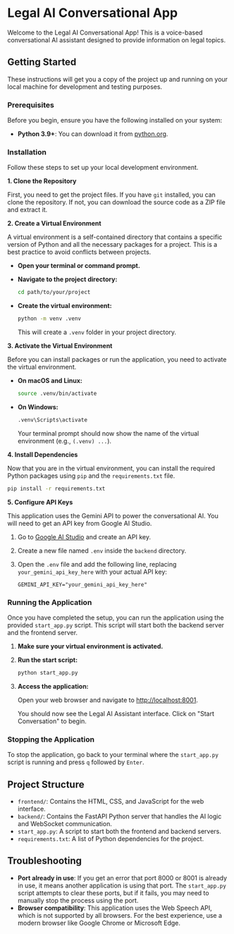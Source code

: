 # Legal AI Conversational App

Welcome to the Legal AI Conversational App! This is a voice-based conversational AI assistant designed to provide information on legal topics. 

## Getting Started

These instructions will get you a copy of the project up and running on your local machine for development and testing purposes.

### Prerequisites

Before you begin, ensure you have the following installed on your system:

*   **Python 3.9+**: You can download it from [python.org](https://www.python.org/downloads/).

### Installation

Follow these steps to set up your local development environment.

**1. Clone the Repository**

First, you need to get the project files. If you have `git` installed, you can clone the repository. If not, you can download the source code as a ZIP file and extract it.

**2. Create a Virtual Environment**

A virtual environment is a self-contained directory that contains a specific version of Python and all the necessary packages for a project. This is a best practice to avoid conflicts between projects.

*   **Open your terminal or command prompt.**
*   **Navigate to the project directory:**

    ```bash
    cd path/to/your/project
    ```

*   **Create the virtual environment:**

    ```bash
    python -m venv .venv
    ```

    This will create a `.venv` folder in your project directory.

**3. Activate the Virtual Environment**

Before you can install packages or run the application, you need to activate the virtual environment.

*   **On macOS and Linux:**

    ```bash
    source .venv/bin/activate
    ```

*   **On Windows:**

    ```bash
    .venv\Scripts\activate
    ```

    Your terminal prompt should now show the name of the virtual environment (e.g., `(.venv) ...`).

**4. Install Dependencies**

Now that you are in the virtual environment, you can install the required Python packages using `pip` and the `requirements.txt` file.

```bash
pip install -r requirements.txt
```

**5. Configure API Keys**

This application uses the Gemini API to power the conversational AI. You will need to get an API key from Google AI Studio.

1.  Go to [Google AI Studio](https://aistudio.google.com/) and create an API key.
2.  Create a new file named `.env` inside the `backend` directory.
3.  Open the `.env` file and add the following line, replacing `your_gemini_api_key_here` with your actual API key:

    ```
    GEMINI_API_KEY="your_gemini_api_key_here"
    ```

### Running the Application

Once you have completed the setup, you can run the application using the provided `start_app.py` script. This script will start both the backend server and the frontend server.

1.  **Make sure your virtual environment is activated.**
2.  **Run the start script:**

    ```bash
    python start_app.py
    ```

3.  **Access the application:**

    Open your web browser and navigate to [http://localhost:8001](http://localhost:8001).

    You should now see the Legal AI Assistant interface. Click on "Start Conversation" to begin.

### Stopping the Application

To stop the application, go back to your terminal where the `start_app.py` script is running and press `q` followed by `Enter`.

## Project Structure

*   `frontend/`: Contains the HTML, CSS, and JavaScript for the web interface.
*   `backend/`: Contains the FastAPI Python server that handles the AI logic and WebSocket communication.
*   `start_app.py`: A script to start both the frontend and backend servers.
*   `requirements.txt`: A list of Python dependencies for the project.

## Troubleshooting

*   **Port already in use**: If you get an error that port 8000 or 8001 is already in use, it means another application is using that port. The `start_app.py` script attempts to clear these ports, but if it fails, you may need to manually stop the process using the port.
*   **Browser compatibility**: This application uses the Web Speech API, which is not supported by all browsers. For the best experience, use a modern browser like Google Chrome or Microsoft Edge.
